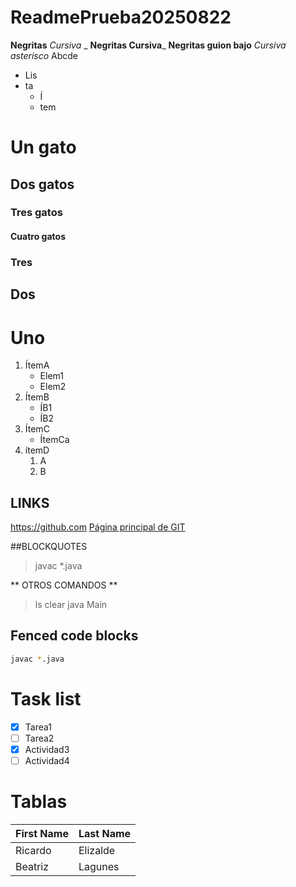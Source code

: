 # ReadmePrueba20250822
**Negritas**
_Cursiva_ _
**Negritas Cursiva**_
__Negritas guion bajo__
*Cursiva asterisco*
Abcde

* Lis
* ta
  * Í
  * tem

# Un gato
## Dos gatos
### Tres gatos
#### Cuatro gatos
### Tres
## Dos
# Uno

1. ÍtemA
   * Elem1
   * Elem2
2. ÍtemB
   * ÍB1
   * ÍB2
3. ÍtemC
   * ÍtemCa
4. ítemD
   1. A
   2. B

## LINKS
https://github.com
[Página principal de GIT](https://github.com)

##BLOCKQUOTES
> javac *.java

** OTROS COMANDOS **
> ls
> clear
> java Main

## Fenced code blocks
```bash
javac *.java
```

# Task list
- [X] Tarea1
- [ ] Tarea2
- [X] Actividad3
- [ ] Actividad4

# Tablas
First Name | Last Name
-----------|-----------
Ricardo | Elizalde
Beatriz | Lagunes

